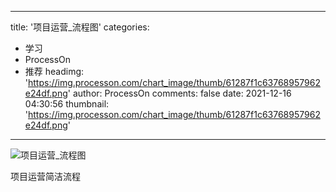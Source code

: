 
---
title: '项目运营_流程图'
categories: 
 - 学习
 - ProcessOn
 - 推荐
headimg: 'https://img.processon.com/chart_image/thumb/61287f1c63768957962e24df.png'
author: ProcessOn
comments: false
date: 2021-12-16 04:30:56
thumbnail: 'https://img.processon.com/chart_image/thumb/61287f1c63768957962e24df.png'
---

<div>   
<img class="thumb" alt="项目运营_流程图" src="https://img.processon.com/chart_image/thumb/61287f1c63768957962e24df.png" referrerpolicy="no-referrer">
<p>项目运营简洁流程</p>  
</div>
            